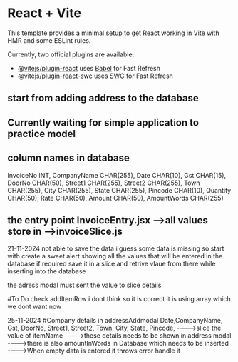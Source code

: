 # React + Vite

This template provides a minimal setup to get React working in Vite with HMR and some ESLint rules.

Currently, two official plugins are available:

- [@vitejs/plugin-react](https://github.com/vitejs/vite-plugin-react/blob/main/packages/plugin-react/README.md) uses [Babel](https://babeljs.io/) for Fast Refresh
- [@vitejs/plugin-react-swc](https://github.com/vitejs/vite-plugin-react-swc) uses [SWC](https://swc.rs/) for Fast Refresh


## start from adding address to the database

## Currently waiting for simple application to practice model 


## column names in database
  InvoiceNo INT,
  CompanyName CHAR(255),
  Date CHAR(10),
  Gst CHAR(15),
  DoorNo CHAR(50),
  Street1 CHAR(255),
  Street2 CHAR(255),
  Town CHAR(255),
  City CHAR(255),
  State CHAR(255),
  Pincode CHAR(10),
  Quantity CHAR(50),
  Rate CHAR(50),
  Amount CHAR(50),
  AmountWords CHAR(255)

## the entry point InvoiceEntry.jsx -->all values store in -->invoiceSlice.js



  21-11-2024
  not able to save the data i guess some data is missing
  so start with create a sweet alert showing all the values that will be entered in the database
  if required save it in a slice and retrive vlaue from there while inserting into the database

  the adress modal must sent the value to slice details


  #To Do
  check addItemRow i dont think so it is correct it is using array which we dont want now

25-11-2024
  #Company details in addressAddmodal 
   Date,CompanyName,  Gst, DoorNo, Street1, Street2, Town, City, State, Pincode,
   ---->slice the value of itemName
   ---->these details needs to be shown in address modal
   ---->there is also amountInWords in Database which needs to be inserted
   ---->When empty data is entered it throws error handle it
